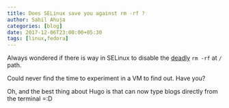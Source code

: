 ```yaml
---
title: Does SELinux save you against rm -rf ?
author: Sahil Ahuja
categories: [blog]
date: 2017-12-06T23:00:00+05:30
tags: [linux,fedora]
---
```

Always wondered if there is way in SELinux to disable the [deadly](/post/2016/Not-funny-one-of-every-six-times) `rm -rf` at `/` path.

Could never find the time to experiment in a VM to find out. Have you?

Oh, and the best thing about Hugo is that can now type blogs directly from the terminal =:D